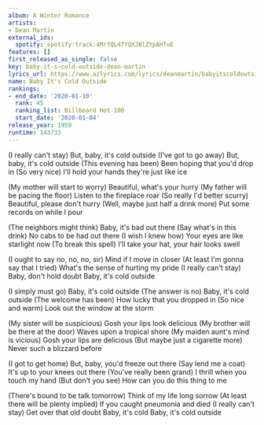 ```yaml
---
album: A Winter Romance
artists:
- Dean Martin
external_ids:
  spotify: spotify:track:4MrfQL4TYQXJBlZYpAHTuE
features: []
first_released_as_single: false
key: baby-it-s-cold-outside-dean-martin
lyrics_url: https://www.azlyrics.com/lyrics/deanmartin/babyitscoldoutside.html
name: Baby It's Cold Outside
rankings:
- end_date: '2020-01-10'
  rank: 45
  ranking_list: Billboard Hot 100
  start_date: '2020-01-04'
release_year: 1959
runtime: 143733
---
```

(I really can't stay) But, baby, it's cold outside
(I've got to go away) But, baby, it's cold outside
(This evening has been) Been hoping that you'd drop in
(So very nice) I'll hold your hands they're just like ice

(My mother will start to worry) Beautiful, what's your hurry
(My father will be pacing the floor) Listen to the fireplace roar
(So really I'd better scurry) Beautiful, please don't hurry
(Well, maybe just half a drink more) Put some records on while I pour

(The neighbors might think) Baby, it's bad out there
(Say what's in this drink) No cabs to be had out there
(I wish I knew how) Your eyes are like starlight now
(To break this spell) I'll take your hat, your hair looks swell

(I ought to say no, no, no, sir) Mind if I move in closer
(At least I'm gonna say that I tried) What's the sense of hurting my pride
(I really can't stay) Baby, don't hold doubt
 Baby, it's cold outside

(I simply must go) Baby, it's cold outside
(The answer is no) Baby, it's cold outside
(The welcome has been) How lucky that you dropped in
(So nice and warm) Look out the window at the storm

(My sister will be suspicious) Gosh your lips look delicious
(My brother will be there at the door) Waves upon a tropical shore
(My maiden aunt's mind is vicious) Gosh your lips are delicious
(But maybe just a cigarette more) Never such a blizzard before

(I got to get home) But, baby, you'd freeze out there
(Say lend me a coat) It's up to your knees out there
(You've really been grand) I thrill when you touch my hand
(But don't you see) How can you do this thing to me

(There's bound to be talk tomorrow) Think of my life long sorrow
(At least there will be plenty implied) If you caught pneumonia and died
(I really can't stay) Get over that old doubt
 Baby, it's cold
 Baby, it's cold outside
